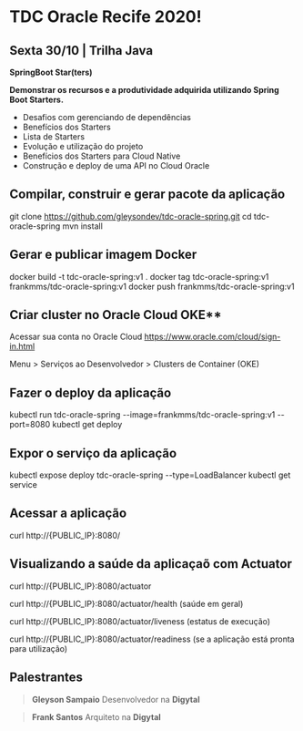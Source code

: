 # TDC Oracle Recife 2020!

## Sexta 30/10 | Trilha Java


**SpringBoot Star(ters)**

**Demonstrar os recursos e a produtividade adquirida utilizando Spring Boot Starters.**

- Desafios com gerenciando de dependências 
- Benefícios dos Starters
- Lista de Starters
- Evolução e utilização do projeto
- Benefícios dos Starters para Cloud Native
- Construção e deploy de uma API no Cloud Oracle

## Compilar, construir e gerar pacote da aplicação

git clone https://github.com/gleysondev/tdc-oracle-spring.git
cd tdc-oracle-spring
mvn install

## Gerar e publicar imagem Docker

docker build -t tdc-oracle-spring:v1 .
docker tag tdc-oracle-spring:v1 frankmms/tdc-oracle-spring:v1
docker push frankmms/tdc-oracle-spring:v1

## Criar cluster no Oracle Cloud OKE**

Acessar sua conta no Oracle Cloud https://www.oracle.com/cloud/sign-in.html

Menu > Serviços ao Desenvolvedor > Clusters de Container (OKE)

## Fazer o deploy da aplicação

kubectl run tdc-oracle-spring --image=frankmms/tdc-oracle-spring:v1 --port=8080
kubectl get deploy

## Expor o serviço da aplicação

kubectl expose deploy tdc-oracle-spring --type=LoadBalancer
kubectl get service

## Acessar a aplicação

curl http://{PUBLIC_IP}:8080/


## Visualizando a saúde da aplicaçaõ com Actuator

curl http://{PUBLIC_IP}:8080/actuator

curl http://{PUBLIC_IP}:8080/actuator/health (saúde em geral)

curl http://{PUBLIC_IP}:8080/actuator/liveness (estatus de execução)

curl http://{PUBLIC_IP}:8080/actuator/readiness (se a aplicação está pronta para utilização)


## Palestrantes
> **Gleyson Sampaio** Desenvolvedor na **Digytal** 

> **Frank Santos** Arquiteto na **Digytal** 
